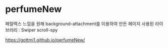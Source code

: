 # perfumeNew

페럴렉스 느낌을 원해 background-attachment를 이용하여 만든 페이지
사용된 라이브러리 : Swiper scroll-spy

https://gottmi1.github.io/perfumeNew/

